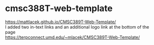 # cmsc388T-web-template
https://mattlacek.github.io/CMSC389T-Web-Template/  
I added two in-text links and an additional logo link at the bottom of the page  
https://terpconnect.umd.edu/~mlacek/CMSC389T-Web-Template/
 

